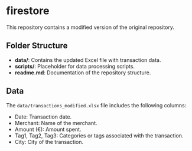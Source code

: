 # firestore

This repository contains a modified version of the original repository. 

## Folder Structure
- **data/**: Contains the updated Excel file with transaction data.
- **scripts/**: Placeholder for data processing scripts.
- **readme.md**: Documentation of the repository structure.

## Data
The `data/transactions_modified.xlsx` file includes the following columns:
- Date: Transaction date.
- Merchant: Name of the merchant.
- Amount (€): Amount spent.
- Tag1, Tag2, Tag3: Categories or tags associated with the transaction.
- City: City of the transaction.
